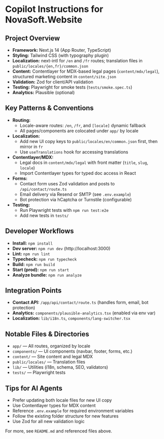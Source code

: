# Copilot Instructions for NovaSoft.Website

## Project Overview
- **Framework:** Next.js 14 (App Router, TypeScript)
- **Styling:** Tailwind CSS (with typography plugin)
- **Localization:** next-intl for `/en` and `/fr` routes; translation files in `public/locales/{en,fr}/common.json`
- **Content:** Contentlayer for MDX-based legal pages (`content/mdx/legal`), structured marketing content in `content/site.json`
- **Validation:** Zod for client/API validation
- **Testing:** Playwright for smoke tests (`tests/smoke.spec.ts`)
- **Analytics:** Plausible (optional)

## Key Patterns & Conventions
- **Routing:**
  - Locale-aware routes: `/en`, `/fr`, and `[locale]` dynamic fallback
  - All pages/components are colocated under `app/` by locale
- **Localization:**
  - Add new UI copy keys to `public/locales/en/common.json` first, then mirror in `fr`
  - Use `useTranslations` hook for accessing translations
- **Contentlayer/MDX:**
  - Legal docs in `content/mdx/legal` with front matter (`title`, `slug`, `locale`)
  - Import Contentlayer types for typed doc access in React
- **Forms:**
  - Contact form uses Zod validation and posts to `/api/contact/route.ts`
  - Email delivery via Resend or SMTP (see `.env.example`)
  - Bot protection via hCaptcha or Turnstile (configurable)
- **Testing:**
  - Run Playwright tests with `npm run test:e2e`
  - Add new tests in `tests/`

## Developer Workflows
- **Install:** `npm install`
- **Dev server:** `npm run dev` (http://localhost:3000)
- **Lint:** `npm run lint`
- **Typecheck:** `npm run typecheck`
- **Build:** `npm run build`
- **Start (prod):** `npm run start`
- **Analyze bundle:** `npm run analyze`

## Integration Points
- **Contact API:** `/app/api/contact/route.ts` (handles form, email, bot protection)
- **Analytics:** `components/plausible-analytics.tsx` (enabled via env var)
- **Localization:** `lib/i18n.ts`, `components/lang-switcher.tsx`

## Notable Files & Directories
- `app/` — All routes, organized by locale
- `components/` — UI components (navbar, footer, forms, etc.)
- `content/` — Site content and legal MDX
- `public/locales/` — Translation files
- `lib/` — Utilities (i18n, schema, SEO, validators)
- `tests/` — Playwright tests

## Tips for AI Agents
- Prefer updating both locale files for new UI copy
- Use Contentlayer types for MDX content
- Reference `.env.example` for required environment variables
- Follow the existing folder structure for new features
- Use Zod for all new validation logic

For more, see `README.md` and referenced files above.
